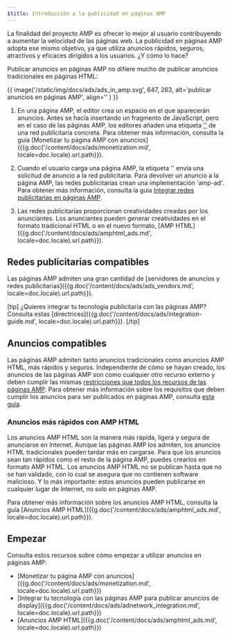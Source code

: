 ```yaml
---
$title: Introducción a la publicidad en páginas AMP
---
```


La finalidad del proyecto AMP es ofrecer lo mejor al usuario contribuyendo a aumentar la velocidad de las páginas web. La publicidad en páginas AMP adopta ese mismo objetivo, ya que utiliza anuncios rápidos, seguros, atractivos y eficaces dirigidos a los usuarios. ¿Y cómo lo hace?  

Publicar anuncios en páginas AMP no difiere mucho de publicar anuncios tradicionales en páginas HTML:

{{ image('/static/img/docs/ads/ads_in_amp.svg', 647, 263, alt='publicar anuncios en páginas AMP', align='' ) }}

1.  En una página AMP, el editor crea un espacio en el que aparecerán anuncios. Antes se hacía insertando un fragmento de JavaScript, pero en el caso de las páginas AMP, los editores añaden una etiqueta ['<amp-ad>'](/es/docs/reference/components/amp-ad.html) de una red publicitaria concreta. Para obtener más información, consulta la guía [Monetizar tu página AMP con anuncios]({{g.doc('/content/docs/ads/monetization.md', locale=doc.locale).url.path}}).

2.  Cuando el usuario carga una página AMP, la etiqueta '<amp-ad>' envía una solicitud de anuncio a la red publicitaria. Para devolver un anuncio a la página AMP, las redes publicitarias crean una implementación 'amp-ad'. Para obtener más información, consulta la guía [Integrar redes publicitarias en páginas AMP](https://github.com/ampproject/amphtml/blob/master/ads/README.md).

3.  Las redes publicitarias proporcionan creatividades creadas por los anunciantes. Los anunciantes pueden generar creatividades en el formato tradicional HTML o en el nuevo formato, [AMP HTML]({{g.doc('/content/docs/ads/amphtml_ads.md', locale=doc.locale).url.path}}). 

## Redes publicitarias compatibles

Las páginas AMP admiten una gran cantidad de [servidores de anuncios y redes publicitarias]({{g.doc('/content/docs/ads/ads_vendors.md', locale=doc.locale).url.path}}).

[tip]
¿Quieres integrar tu tecnología publicitaria con las páginas AMP? Consulta estas [directrices]({{g.doc('/content/docs/ads/integration-guide.md', locale=doc.locale).url.path}}).
[/tip]

## Anuncios compatibles

Las páginas AMP admiten tanto anuncios tradicionales como anuncios AMP HTML, más rápidos y seguros.  Independiente de cómo se hayan creado, los anuncios de las páginas AMP son como cualquier otro recurso externo y deben cumplir las mismas [restricciones que todos los recursos de las páginas AMP](/es/learn/about-how/).   Para obtener más información sobre los requisitos que deben cumplir los anuncios para ser publicados en páginas AMP, consulta [esta guía](https://github.com/ampproject/amphtml/blob/master/ads/README.md#constraints).

### Anuncios más rápidos con AMP HTML

Los anuncios AMP HTML son la manera más rápida, ligera y segura de anunciarse en Internet. Aunque las páginas AMP los admiten, los anuncios HTML tradicionales pueden tardar más en cargarse. Para que los anuncios sean tan rápidos como el resto de la página AMP, puedes crearlos en formato AMP HTML. Los anuncios AMP HTML no se publican hasta que no se han validado, con lo cual se asegura que no contienen software malicioso. Y lo más importante: estos anuncios pueden publicarse en cualquier lugar de Internet, no solo en páginas AMP.

Para obtener más información sobre los anuncios AMP HTML, consulta la guía [Anuncios AMP HTML]({{g.doc('/content/docs/ads/amphtml_ads.md', locale=doc.locale).url.path}}).


## Empezar

Consulta estos recursos sobre cómo empezar a utilizar anuncios en páginas AMP:

* [Monetizar tu página AMP con anuncios]({{g.doc('/content/docs/ads/monetization.md', locale=doc.locale).url.path}})
* [Integrar tu tecnología con las páginas AMP para publicar anuncios de display]({{g.doc('/content/docs/ads/adnetwork_integration.md', locale=doc.locale).url.path}})
* [Anuncios AMP HTML]({{g.doc('/content/docs/ads/amphtml_ads.md', locale=doc.locale).url.path}})
 
